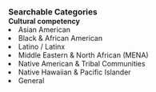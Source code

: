 <br>
<br>
<b><span style="font-size:16px;">Searchable Categories</b><br>
<b>Cultural competency</b>
<li> Asian American</li>
<li> Black & African American</li>
<li> Latino / Latinx</li>
<li> Middle Eastern & North African (MENA)</li>
<li> Native American & Tribal Communities &emsp; &emsp; &emsp;</li>
<li> Native Hawaiian & Pacific Islander</li>
<li> General</li>
<br>
<br>
